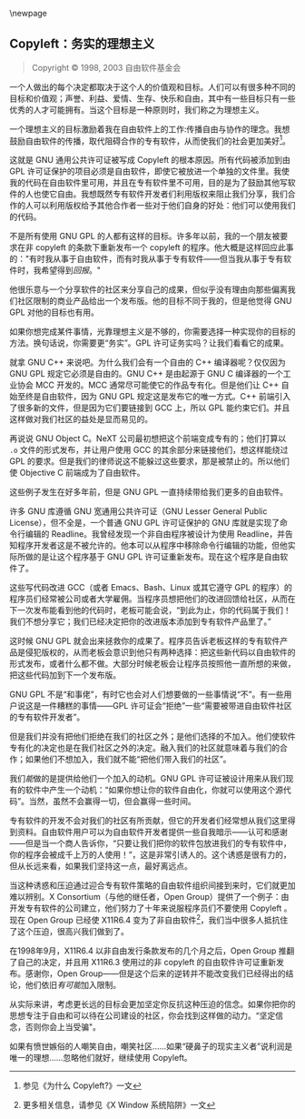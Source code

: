 \newpage
## Copyleft：务实的理想主义

> Copyright © 1998, 2003 自由软件基金会

一个人做出的每个决定都取决于这个人的价值观和目标。人们可以有很多种不同的目标和价值观；声誉、利益、爱情、生存、快乐和自由，其中有一些目标只有一些优秀的人才可能拥有。当这个目标是一种原则时，我们称之为理想主义。

一个理想主义的目标激励着我在自由软件上的工作:传播自由与协作的理念。我想鼓励自由软件的传播，取代阻碍合作的专有软件，从而使我们的社会更加美好[^pragmatic-1]。

这就是 GNU 通用公共许可证被写成 Copyleft 的根本原因。所有代码被添加到由 GPL 许可证保护的项目必须是自由软件，即使它被放进一个单独的文件里。我使我的代码在自由软件里可用，并且在专有软件里不可用，目的是为了鼓励其他写软件的人也使它自由。我想既然专有软件开发者们利用版权来阻止我们分享，我们合作的人可以利用版权给予其他合作者一些对于他们自身的好处：他们可以使用我们的代码。

不是所有使用 GNU GPL 的人都有这样的目标。许多年以前，我的一个朋友被要求在非 copyleft 的条款下重新发布一个 copyleft 的程序。他大概是这样回应此事的："有时我从事于自由软件，而有时我从事于专有软件——但当我从事于专有软件时，我希望得到*回报*。"

他很乐意与一个分享软件的社区来分享自己的成果，但似乎没有理由向那些偏离我们社区限制的商业产品给出一个发布版。他的目标不同于我的，但是他觉得 GNU GPL 对他的目标也有用。

如果你想完成某件事情，光靠理想主义是不够的，你需要选择一种实现你的目标的方法。换句话说，你需要更“务实”。GPL 许可证务实吗？让我们看看它的成果。

就拿 GNU C++ 来说吧。为什么我们会有一个自由的 C++ 编译器呢？仅仅因为 GNU GPL 规定它必须是自由的。GNU C++ 是由起源于 GNU C 编译器的一个工业协会 MCC 开发的。MCC 通常尽可能使它的作品专有化。但是他们让 C++ 自始至终是自由软件，因为 GNU GPL 规定这是发布它的唯一方式。C++ 前端引入了很多新的文件，但是因为它们要链接到 GCC 上，所以 GPL 能约束它们。并且这样做对我们社区的益处是显而易见的。

再说说 GNU Object C。NeXT 公司最初想把这个前端变成专有的；他们打算以 `.o` 文件的形式发布，并让用户使用 GCC 的其余部分来链接他们，想这样能绕过 GPL 的要求。但是我们的律师说这不能躲过这些要求，那是被禁止的。所以他们使 Objective C 前端成为了自由软件。

这些例子发生在好多年前，但是 GNU GPL 一直持续带给我们更多的自由软件。

许多 GNU 库遵循 GNU 宽通用公共许可证（GNU Lesser General Public License），但不全是，一个普通 GNU GPL 许可证保护的 GNU 库就是实现了命令行编辑的 Readline。我曾经发现一个非自由程序被设计为使用 Readline，并告知程序开发者这是不被允许的。他本可以从程序中移除命令行编辑的功能，但他实际所做的是让这个程序基于 GNU GPL 许可证重新发布。现在这个程序是自由软件了。

这些写代码改进 GCC（或者 Emacs、Bash、Linux 或其它遵守 GPL 的程序）的程序员们经常被公司或者大学雇佣。当程序员想把他们的改进回馈给社区，从而在下一次发布能看到他的代码时，老板可能会说，“到此为止，你的代码属于我们！我们不想分享它；我们已经决定把你的改进版本添加到专有软件产品里了。”

这时候 GNU GPL 就会出来拯救你的成果了。程序员告诉老板这样的专有软件产品是侵犯版权的，从而老板会意识到他只有两种选择：把这些新代码以自由软件的形式发布，或者什么都不做。大部分时候老板会让程序员按照他一直所想的来做，把这些代码加到下一个发布版。

GNU GPL 不是“和事佬”，有时它也会对人们想要做的一些事情说“不”。有一些用户说这是一件糟糕的事情——GPL 许可证会“拒绝”一些“需要被带进自由软件社区的专有软件开发者”。

但是我们并没有把他们拒绝在我们的社区之外；是他们选择的不加入。他们使软件专有化的决定也是在我们社区之外的决定。融入我们的社区就意味着与我们的合作；如果他们不想加入，我们就不能“把他们带入我们的社区”。

我们*能*做的是提供给他们一个加入的动机。GNU GPL 许可证被设计用来从我们现有的软件中产生一个动机：“如果你想让你的软件自由化，你就可以使用这个源代码”。当然，虽然不会赢得一切，但会赢得一些时间。 

专有软件的开发不会对我们的社区有所贡献，但它的开发者们经常想从我们这里得到资料。自由软件用户可以为自由软件开发者提供一些自我暗示——认可和感谢——但是当一个商人告诉你，“只要让我们把你的软件包放进我们的专有软件中，你的程序会被成千上万的人使用！”，这是非常引诱人的。这个诱惑是很有力的，但从长远来看，如果我们坚持这一点，最好离远点。

当这种诱惑和压迫通过迎合专有软件策略的自由软件组织间接到来时，它们就更加难以辨别。X Consortium（与他的继任者，Open Group）提供了一个例子：由开发专有软件的公司建立，他们努力了十年来说服程序员们不要使用 Copyleft 。现在 Open Group 已经使 X11R6.4 变为了非自由软件[^pragmatic-2]，我们当中很多人抵抗住了这个压迫，很高兴我们做到了。

在1998年9月，X11R6.4 以非自由发行条款发布的几个月之后，Open Group 推翻了自己的决定，并且用 X11R6.3 使用过的非 copyleft 的自由软件许可证重新发布。感谢你，Open Group——但是这个后来的逆转并不能改变我们已经得出的结论，他们依旧*有可能*加入限制。

从实际来讲，考虑更长远的目标会更加坚定你反抗这种压迫的信念。如果你把你的思想专注于自由和可以待在公司建设的社区，你会找到这样做的动力。“坚定信念，否则你会上当受骗"。

如果有愤世嫉俗的人嘲笑自由，嘲笑社区……如果“硬鼻子的现实主义者”说利润是唯一的理想……忽略他们就好，继续使用 Copyleft。

[^pragmatic-1]: 参见《为什么 Copyleft?》一文

[^pragmatic-2]: 更多相关信息，请参见《X Window 系统陷阱》一文
